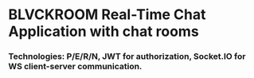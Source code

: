 # BLVCKROOM Real-Time Chat Application with chat rooms
### Technologies: P/E/R/N, JWT for authorization, Socket.IO for WS client-server communication.